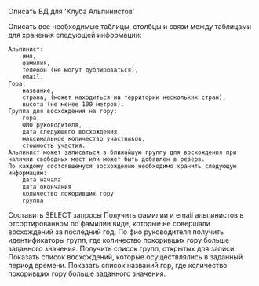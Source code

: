 Описать БД для 'Клуба Альпинистов'

Описать все необходимые таблицы, столбцы и связи между таблицами для хранения следующей информации:

    Альпинист:
        имя,
        фамилия,
        телефон (не могут дублироваться),
        email.
    Гора:
        название,
        страна, (может находиться на территории нескольких стран),
        высота (не менее 100 метров).
    Группа для восхождения на гору:
        гора,
        ФИО руководителя,
        дата следующего восхождения,
        максимальное количество участников,
        стоимость участия.
    Альпинист может записаться в ближайшую группу для восхождения при наличии свободных мест или может быть добавлен в резерв.
    По каждому состоявшемуся восхождению необходимо хранить следующую информацию:
        дата начала
        дата окончания
        количество покоривших гору
        группа

Составить SELECT запросы
Получить фамилии и email альпинистов в отсортированном по фамилии виде, которые не совершали восхождений за последний год. 
По фио руководителя получить идентификаторы групп, где количество покоривших гору больше заданного значения. 
Получить список групп, открытых для записи. Показать список восхождений, которые осуществлялись в заданный период времени. 
Показать список названий гор, где количество покоривших гору больше заданного значения.
